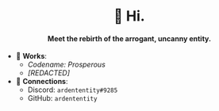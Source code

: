 <h1 align="center">👋 Hi.</h1>
<h4 align="center">Meet the rebirth of the arrogant, uncanny entity.</h4>

- 🎯 **Works**:
  - *Codename: Prosperous*
  - *[REDACTED]*
- 🔗 **Connections**:
  - Discord: `ardententity#9285`
  - GitHub: `ardententity`
